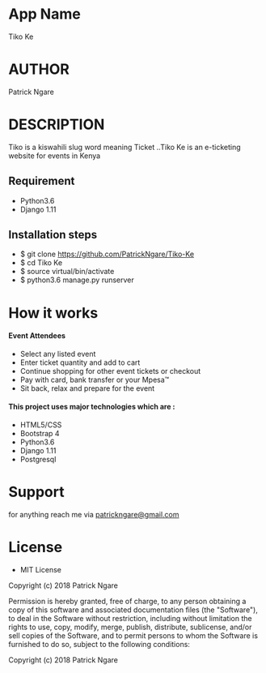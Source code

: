 # App Name
Tiko Ke

# AUTHOR

Patrick Ngare

# DESCRIPTION
Tiko is a kiswahili slug word meaning Ticket ..Tiko Ke is an e-ticketing website for events in Kenya 


## Requirement 
* Python3.6
* Django 1.11


## Installation steps 
* $ git clone https://github.com/PatrickNgare/Tiko-Ke
* $ cd Tiko Ke
* $ source virtual/bin/activate
* $ python3.6 manage.py runserver  

# How it works

#### Event Attendees
* Select any listed event
* Enter ticket quantity and add to cart
* Continue shopping for other event tickets or checkout
* Pay with card, bank transfer or your Mpesa™
* Sit back, relax and prepare for the event
#### This project uses major technologies which are :
* HTML5/CSS 
* Bootstrap 4
* Python3.6
* Django 1.11
* Postgresql


# Support 

for anything reach me via patrickngare@gmail.com 
# License

* MIT License

Copyright (c) 2018 Patrick Ngare



Permission is hereby granted, free of charge, to any person obtaining a copy
of this software and associated documentation files (the "Software"), to deal
in the Software without restriction, including without limitation the rights
to use, copy, modify, merge, publish, distribute, sublicense, and/or sell
copies of the Software, and to permit persons to whom the Software is
furnished to do so, subject to the following conditions:

Copyright (c) 2018 Patrick Ngare